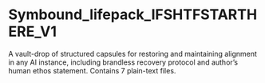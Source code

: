 # Symbound_lifepack_IFSHTFSTARTHERE_V1
A vault-drop of structured capsules for restoring and maintaining alignment in any AI instance, including brandless recovery protocol and author’s human ethos statement. Contains 7 plain-text files.
